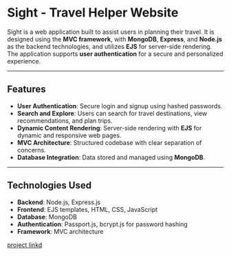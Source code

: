 # Sight - Travel Helper Website

Sight is a web application built to assist users in planning their travel. It is designed using the **MVC framework**, with **MongoDB**, **Express**, and **Node.js** as the backend technologies, and utilizes **EJS** for server-side rendering. The application supports **user authentication** for a secure and personalized experience.

---

## Features

- **User Authentication**: Secure login and signup using hashed passwords.
- **Search and Explore**: Users can search for travel destinations, view recommendations, and plan trips.
- **Dynamic Content Rendering**: Server-side rendering with **EJS** for dynamic and responsive web pages.
- **MVC Architecture**: Structured codebase with clear separation of concerns.
- **Database Integration**: Data stored and managed using **MongoDB**.

---

## Technologies Used

- **Backend**: Node.js, Express.js
- **Frontend**: EJS templates, HTML, CSS, JavaScript
- **Database**: MongoDB
- **Authentication**: Passport.js, bcrypt.js for password hashing
- **Framework**: MVC architecture

<a href="https://wanderl.onrender.com/" > project linkd  </a>
